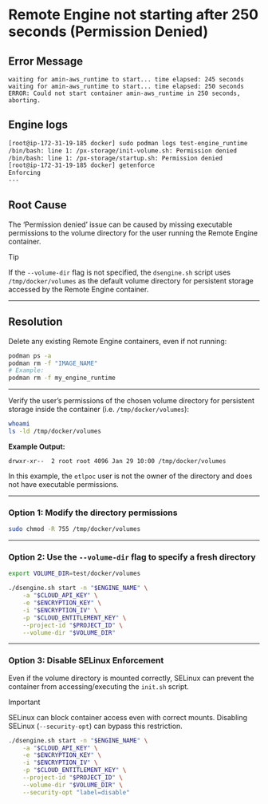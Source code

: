 # Remote Engine not starting after 250 seconds (Permission Denied)

## Error Message
```text
waiting for amin-aws_runtime to start... time elapsed: 245 seconds
waiting for amin-aws_runtime to start... time elapsed: 250 seconds
ERROR: Could not start container amin-aws_runtime in 250 seconds, aborting.
```

## Engine logs

```bash
[root@ip-172-31-19-185 docker] sudo podman logs test-engine_runtime
/bin/bash: line 1: /px-storage/init-volume.sh: Permission denied
/bin/bash: line 1: /px-storage/startup.sh: Permission denied
[root@ip-172-31-19-185 docker] getenforce
Enforcing
---
```

## Root Cause
The ‘Permission denied’ issue can be caused by missing executable permissions to the volume directory for the user running the Remote Engine container.

> [!TIP]  
> If the `--volume-dir` flag is not specified, the `dsengine.sh` script uses `/tmp/docker/volumes` as the default volume directory for persistent storage accessed by the Remote Engine container. 

---

## Resolution

Delete any existing Remote Engine containers, even if not running: 

```bash
podman ps -a
podman rm -f "IMAGE_NAME"
# Example:
podman rm -f my_engine_runtime
```

---

Verify the user’s permissions of the chosen volume directory for persistent storage inside the container (i.e. `/tmp/docker/volumes`):

```bash
whoami
ls -ld /tmp/docker/volumes
```

**Example Output:**

```text
drwxr-xr--  2 root root 4096 Jan 29 10:00 /tmp/docker/volumes
```

In this example, the `etlpoc` user is not the owner of the directory and does not have executable permissions.

---

### Option 1: Modify the directory permissions

```bash
sudo chmod -R 755 /tmp/docker/volumes
```

---

### Option 2: Use the `--volume-dir` flag to specify a fresh directory

```bash
export VOLUME_DIR=test/docker/volumes

./dsengine.sh start -n "$ENGINE_NAME" \
    -a "$CLOUD_API_KEY" \
    -e "$ENCRYPTION_KEY" \
    -i "$ENCRYPTION_IV" \
    -p "$CLOUD_ENTITLEMENT_KEY" \
    --project-id "$PROJECT_ID" \
    --volume-dir "$VOLUME_DIR"
```

---

### Option 3: Disable SELinux Enforcement

Even if the volume directory is mounted correctly, SELinux can prevent the container from accessing/executing the `init.sh` script.

> [!IMPORTANT]  
> SELinux can block container access even with correct mounts. Disabling SELinux (`--security-opt`) can bypass this restriction.

```bash
./dsengine.sh start -n "$ENGINE_NAME" \
    -a "$CLOUD_API_KEY" \
    -e "$ENCRYPTION_KEY" \
    -i "$ENCRYPTION_IV" \
    -p "$CLOUD_ENTITLEMENT_KEY" \
    --project-id "$PROJECT_ID" \
    --volume-dir "$VOLUME_DIR" \
    --security-opt "label=disable"
```



